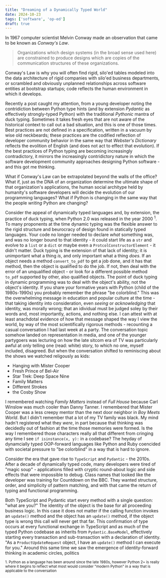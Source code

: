 ```yaml
---
title: "Dreaming of a Dynamically Typed World"
date: 2024-10-23
tags: ['software', 'op-ed']
draft: true
---
```

In 1967 computer scientist Melvin Conway made an observation that came to be known as _Conway's Law_.
> Organizations which design systems (in the broad sense used here) are constrained to produce designs which are copies of the communication structures of these organizations.

Conway's Law is why you will often find rigid, silo'ed tables modeled into the data architecture of rigid companies with silo'ed business departments, or scrambled and obviously unplanned relationships across software entities at bootstrap startups; code reflects the human environment in which it develops.

Recently a post caught my attention, from a young developer noting the contridiction between Python type hints (and by extension _Pydantic_ as effectively strongly-typed Python) with the traditional _Pythonic_ mantra of duck typing. Sometimes it takes fresh eyes that are not aware of the historical context to call out a bad situation, and this is one of those times. Best practices are not defined in a specification, written in a vacuum by wise old neckbeards; these practices are the codified reflection of developer community behavior in the same way that _Webster's Dictionary_ reflects the evolition of English (and does not act to effect that evolution). If the best practices of Python typing are becoming increasingly contradictory, it mirrors the increasingly contridictory nature in which the software development community approaches designing Python software - and this got me thinking. 

What if Conway's Law can be extrapolated beyond the walls of the office? What if, just as the DNA of an organization determine the ultimate shape of that organization's applications, the human social architype held by humanity's software developers will decide the evolution of our programming languages? What if Python is changing in the same way that the people _writing_ Python are changing? 

Consider the appeal of dynamically typed languages and, by extension, the practice of duck typing, when Python 2.0 was released in the year 2000 <sup>1</sup>. 
To many proponents at the time dynamic typing was the flexible answer to the rigid structure and beurocracy of design found in statically typed languages. Your code no longer needed to declare _what_ something was, and was no longer bound to that identity - it could start life as a `str` and evolve to a `list` or a `dict` or maybe even a `ProtcolConstructorElement` - it didn't matter. Duck typing is the extension of that lack of identity; it is unimportant what a thing _is_, and only important what a thing _does_. If an object needs a method `convert_to_pdf` to get a job done, and it has that method, then the object is qualified to do the job. If not, then deal with the error of an unqualified object - or look for a different possible method `to_pdf` supported by other, also qualified objects. The point of duck typing in dynamic programming was to deal with the object's ability, not the object's identity. 
If you share your formative years with Python (child of the 1980s-1990s) you probably remember the phrase "be colorblind." This was the overwhelming message in education and popular culture at the time - that taking identity into consideration, even _seeing_ or _acknowledging_ that identity, was morally wrong; that an idividual must be judged soley by their words and, most importantly, actions, and nothing else. I can attest with at least anachdotal evidence of how that message shaped the way I view the world, by way of the most scientifically rigorous methods - recounting a casual conversation I had last week at a party. The conversation topic somehow landed on representation in media, and one of the younger partygoers was lecturing on how the late sitcom era of TV was particularly awful at only telling one (read: white) story, to which no one, myself included, disagreed. But when the conversation shifted to reminiscing about the shows we watched religously as kids:
 
* Hanging with Mister Cooper
* Fresh Prince of Bel-Air
* Star Trek: Deep Space Nine
* Family Matters
* Different Strokes
* the Cosby Show 

I remembered watching _Family Matters_ instead of _Full House_ because Carl Winslow was much cooler than Danny Tanner. I remembered that Mister Cooper was a less creepy mentor than the next door neighbor in _Boy Meets World_. But I didn't remember that a lot of my TV family was black. My mind hadn't registered what they _were_, in part because that thinking was decidedly out of fashion at the time those memories were formed. Is the way I remembered those characters really all that different from cringing any time I see `if isinstance(x, y):`  in a codebase? The heyday of dynamcially typed OOP-forward languages like Python and Ruby coencided with societal pressure to "be colorblind" in a way that is hard to ignore.

Consider the era that gave rise to `TypeScript` and `Pydantic` - the 2010s. After a decade of dynamically typed code, many developers were tired of "magic soup" - applications filled with cryptic round-about logic and side effects that were impossible to debug. Class names that looked like the developer was training for Countdown on the BBC. They wanted structure, order, and simplicity of pattern matching, and with that came the return of typing and functional programming. 

Both TypeScript and Pydantic start every method with a single question: "what are you?" The identity of the object is the base for all proceeding business logic. In this case it does not matter if the calling function invokes an `update()` method and the object has an `update()` method, if the object type is wrong this call will never get that far. This confirmation of type occurs at every functional exchange in TypeScript and as much of the typed Python codebase as inherits from `Pydantic.BaseModel`, effectively starting every transaction and sub-transaction with a declaration of identity. "As a `ProductUpdateRequest` object, I have an `update()` method I can execute for you." 
Around this same time we saw the emergence of identity-forward thinking in academic circles, politics 



<sub>1. Python as a language has been around since the late 1980s, however Python 2+ is really where it begins to reflect what most would consider "modern Python" in a way that is applicable to the conversation</sub>
<!--stackedit_data:
eyJoaXN0b3J5IjpbLTExNTY4NzQwNzAsLTEzNDg4ODUyMDQsLT
IxNzU2NzY1NCwxNzMyOTcwMDU0LDIwMTY2MTIyNTQsMjAxNjYx
MjI1NCw1NzY2NDc4OTAsLTY5MzYwNzYxMCwxMDkwNTUwMjM4XX
0=
-->